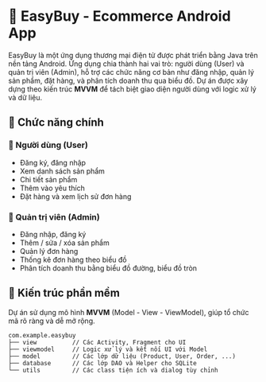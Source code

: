 # 🛒 EasyBuy - Ecommerce Android App

EasyBuy là một ứng dụng thương mại điện tử được phát triển bằng Java trên nền tảng Android. Ứng dụng chia thành hai vai trò: người dùng (User) và quản trị viên (Admin), hỗ trợ các chức năng cơ bản như đăng nhập, quản lý sản phẩm, đặt hàng, và phân tích doanh thu qua biểu đồ. Dự án được xây dựng theo kiến trúc **MVVM** để tách biệt giao diện người dùng với logic xử lý và dữ liệu.

## 🚀 Chức năng chính

### 🎯 Người dùng (User)
- Đăng ký, đăng nhập
- Xem danh sách sản phẩm
- Chi tiết sản phẩm
- Thêm vào yêu thích
- Đặt hàng và xem lịch sử đơn hàng

### 🔧 Quản trị viên (Admin)
- Đăng nhập, đăng ký
- Thêm / sửa / xóa sản phẩm
- Quản lý đơn hàng
- Thống kê đơn hàng theo biểu đồ
- Phân tích doanh thu bằng biểu đồ đường, biểu đồ tròn

## 🧱 Kiến trúc phần mềm

Dự án sử dụng mô hình **MVVM** (Model - View - ViewModel), giúp tổ chức mã rõ ràng và dễ mở rộng.

```plaintext
com.example.easybuy
├── view          // Các Activity, Fragment cho UI
├── viewmodel     // Logic xử lý và kết nối UI với Model
├── model         // Các lớp dữ liệu (Product, User, Order, ...)
├── database      // Các lớp DAO và Helper cho SQLite
└── utils         // Các class tiện ích và dialog tùy chỉnh
